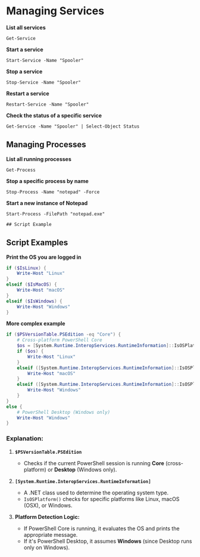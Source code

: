 # Managing Services 

**List all services**

    Get-Service

**Start a service**

    Start-Service -Name "Spooler"

**Stop a service**

    Stop-Service -Name "Spooler"

**Restart a service**

    Restart-Service -Name "Spooler"

**Check the status of a specific service**

    Get-Service -Name "Spooler" | Select-Object Status
## Managing Processes

**List all running processes**

    Get-Process

**Stop a specific process by name**

    Stop-Process -Name "notepad" -Force

**Start a new instance of Notepad**

    Start-Process -FilePath "notepad.exe"

    ## Script Example
## Script Examples
**Print the OS you are logged in**
```powershell
if ($IsLinux) {
    Write-Host "Linux"
}
elseif ($IsMacOS) {
    Write-Host "macOS"
}
elseif ($IsWindows) {
    Write-Host "Windows"
}
```
**More complex example**
```powershell
if ($PSVersionTable.PSEdition -eq "Core") {
    # Cross-platform PowerShell Core
    $os = [System.Runtime.InteropServices.RuntimeInformation]::IsOSPlatform([System.Runtime.InteropServices.OSPlatform]::Linux)
    if ($os) {
        Write-Host "Linux"
    }
    elseif ([System.Runtime.InteropServices.RuntimeInformation]::IsOSPlatform([System.Runtime.InteropServices.OSPlatform]::OSX)) {
        Write-Host "macOS"
    }
    elseif ([System.Runtime.InteropServices.RuntimeInformation]::IsOSPlatform([System.Runtime.InteropServices.OSPlatform]::Windows)) {
        Write-Host "Windows"
    }
}
else {
    # PowerShell Desktop (Windows only)
    Write-Host "Windows"
}

```
### Explanation:

1.  **`$PSVersionTable.PSEdition`**
    
    -   Checks if the current PowerShell session is running **Core** (cross-platform) or **Desktop** (Windows only).
2.  **`[System.Runtime.InteropServices.RuntimeInformation]`**
    
    -   A .NET class used to determine the operating system type.
    -   `IsOSPlatform()` checks for specific platforms like Linux, macOS (OSX), or Windows.
3.  **Platform Detection Logic:**
    
    -   If PowerShell Core is running, it evaluates the OS and prints the appropriate message.
    -   If it's PowerShell Desktop, it assumes **Windows** (since Desktop runs only on Windows).
